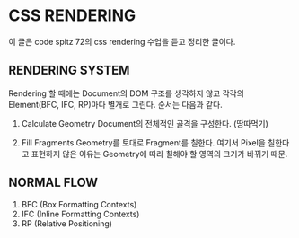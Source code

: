 # CSS RENDERING

 이 글은 code spitz 72의 css rendering 수업을 듣고 정리한 글이다.

## RENDERING SYSTEM

 Rendering 할 때에는 Document의 DOM 구조를 생각하지 않고 각각의 Element(BFC, IFC, RP)마다 별개로 그린다.
 순서는 다음과 같다.

1. Calculate Geometry
 Document의 전체적인 골격을 구성한다. (땅따먹기)

2. Fill Fragments
 Geometry를 토대로 Fragment를 칠한다. 여기서 Pixel을 칠한다고 표현하지 않은 이유는 Geometry에 따라 칠해야 할 영역의 
 크기가 바뀌기 때문.

## NORMAL FLOW

1. BFC (Box Formatting Contexts)
2. IFC (Inline Formatting Contexts)
3. RP (Relative Positioning)